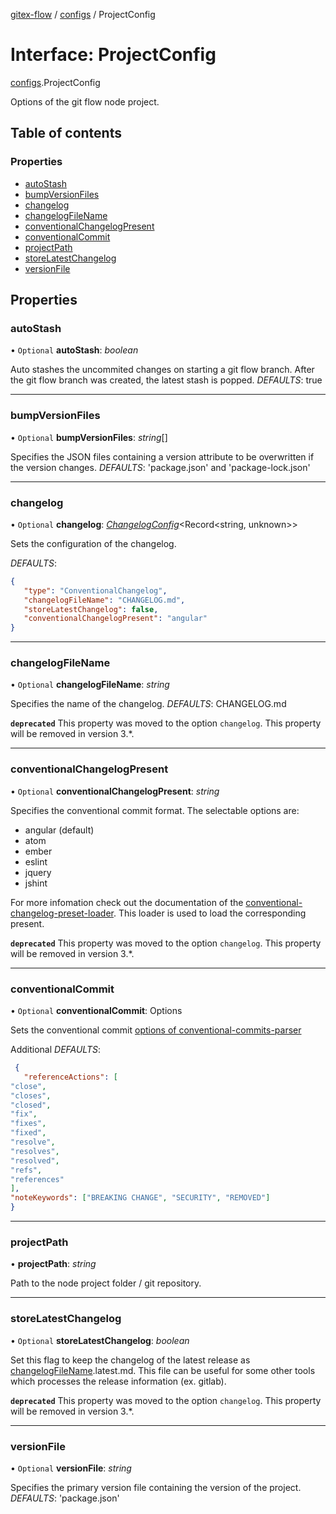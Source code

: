 [gitex-flow](../README.md) / [configs](../modules/configs.md) / ProjectConfig

# Interface: ProjectConfig

[configs](../modules/configs.md).ProjectConfig

Options of the git flow node project.

## Table of contents

### Properties

- [autoStash](configs.projectconfig.md#autostash)
- [bumpVersionFiles](configs.projectconfig.md#bumpversionfiles)
- [changelog](configs.projectconfig.md#changelog)
- [changelogFileName](configs.projectconfig.md#changelogfilename)
- [conventionalChangelogPresent](configs.projectconfig.md#conventionalchangelogpresent)
- [conventionalCommit](configs.projectconfig.md#conventionalcommit)
- [projectPath](configs.projectconfig.md#projectpath)
- [storeLatestChangelog](configs.projectconfig.md#storelatestchangelog)
- [versionFile](configs.projectconfig.md#versionfile)

## Properties

### autoStash

• `Optional` **autoStash**: *boolean*

Auto stashes the uncommited changes on starting a git flow branch.
After the git flow branch was created, the latest stash is popped.
*DEFAULTS*: true

___

### bumpVersionFiles

• `Optional` **bumpVersionFiles**: *string*[]

Specifies the JSON files containing a version attribute to be overwritten if the version changes.
*DEFAULTS*: 'package.json' and 'package-lock.json'

___

### changelog

• `Optional` **changelog**: [*ChangelogConfig*](../modules/configs.md#changelogconfig)<Record<string, unknown\>\>

Sets the configuration of the changelog.

*DEFAULTS*:
```JSON
{
   "type": "ConventionalChangelog",
   "changelogFileName": "CHANGELOG.md",
   "storeLatestChangelog": false,
   "conventionalChangelogPresent": "angular"
}
```

___

### changelogFileName

• `Optional` **changelogFileName**: *string*

Specifies the name of the changelog.
*DEFAULTS*: CHANGELOG.md

**`deprecated`** This property was moved to the option `changelog`. This property will be removed in version 3.*.

___

### conventionalChangelogPresent

• `Optional` **conventionalChangelogPresent**: *string*

Specifies the conventional commit format.
The selectable options are:
- angular (default)
- atom
- ember
- eslint
- jquery
- jshint

For more infomation check out the documentation of the
[conventional-changelog-preset-loader](https://github.com/conventional-changelog/conventional-changelog/tree/master/packages/conventional-changelog-preset-loader).
This loader is used to load the corresponding present.

**`deprecated`** This property was moved to the option `changelog`. This property will be removed in version 3.*.

___

### conventionalCommit

• `Optional` **conventionalCommit**: Options

Sets the conventional commit [options of conventional-commits-parser](https://github.com/conventional-changelog/conventional-changelog/tree/master/packages/conventional-commits-parser#options)

Additional *DEFAULTS*:
```JSON
 {
   "referenceActions": [
"close",
"closes",
"closed",
"fix",
"fixes",
"fixed",
"resolve",
"resolves",
"resolved",
"refs",
"references"
],
"noteKeywords": ["BREAKING CHANGE", "SECURITY", "REMOVED"]
}
```

___

### projectPath

• **projectPath**: *string*

Path to the node project folder / git repository.

___

### storeLatestChangelog

• `Optional` **storeLatestChangelog**: *boolean*

Set this flag to keep the changelog of the latest release as [changelogFileName](configs.projectconfig.md#changelogfilename).latest.md.
This file can be useful for some other tools which processes the release information (ex. gitlab).

**`deprecated`** This property was moved to the option `changelog`. This property will be removed in version 3.*.

___

### versionFile

• `Optional` **versionFile**: *string*

Specifies the primary version file containing the version of the project.
*DEFAULTS*: 'package.json'
